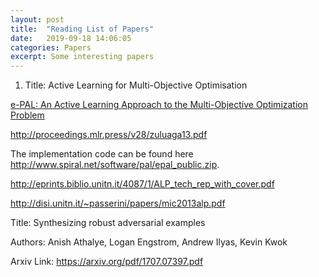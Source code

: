 ```yaml
---
layout: post
title:  "Reading List of Papers"
date:   2019-09-18 14:06:05
categories: Papers
excerpt: Some interesting papers
---
```


1. Title: Active Learning for Multi-Objective Optimisation

[e-PAL: An Active Learning Approach to the Multi-Objective Optimization Problem](http://jmlr.org/papers/volume17/15-047/15-047.pdf)
 

http://proceedings.mlr.press/v28/zuluaga13.pdf

The implementation code can be found here http://www.spiral.net/software/pal/epal_public.zip.

http://eprints.biblio.unitn.it/4087/1/ALP_tech_rep_with_cover.pdf

http://disi.unitn.it/~passerini/papers/mic2013alp.pdf


Title: Synthesizing robust adversarial examples 

Authors: Anish Athalye, Logan Engstrom, Andrew Ilyas, Kevin Kwok

Arxiv Link: https://arxiv.org/pdf/1707.07397.pdf


